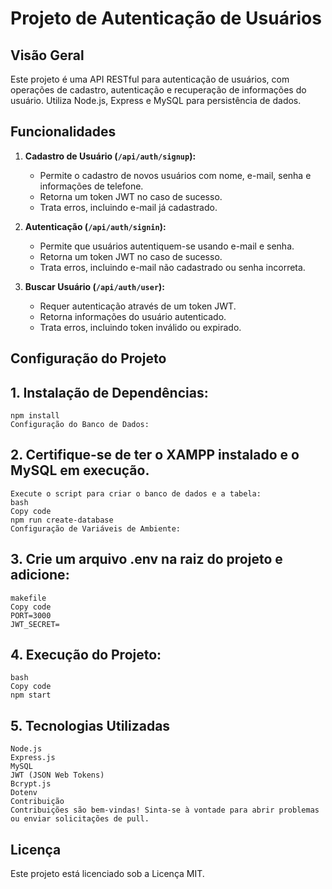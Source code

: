 # Projeto de Autenticação de Usuários

## Visão Geral

Este projeto é uma API RESTful para autenticação de usuários, com operações de cadastro, autenticação e recuperação de informações do usuário. Utiliza Node.js, Express e MySQL para persistência de dados.

## Funcionalidades

1. **Cadastro de Usuário (`/api/auth/signup`):**
   - Permite o cadastro de novos usuários com nome, e-mail, senha e informações de telefone.
   - Retorna um token JWT no caso de sucesso.
   - Trata erros, incluindo e-mail já cadastrado.

2. **Autenticação (`/api/auth/signin`):**
   - Permite que usuários autentiquem-se usando e-mail e senha.
   - Retorna um token JWT no caso de sucesso.
   - Trata erros, incluindo e-mail não cadastrado ou senha incorreta.

3. **Buscar Usuário (`/api/auth/user`):**
   - Requer autenticação através de um token JWT.
   - Retorna informações do usuário autenticado.
   - Trata erros, incluindo token inválido ou expirado.

## Configuração do Projeto

## 1. Instalação de Dependências:
    npm install
    Configuração do Banco de Dados:

## 2. Certifique-se de ter o XAMPP instalado e o MySQL em execução.
    Execute o script para criar o banco de dados e a tabela:
    bash
    Copy code
    npm run create-database
    Configuração de Variáveis de Ambiente:

## 3. Crie um arquivo .env na raiz do projeto e adicione:
    makefile
    Copy code
    PORT=3000
    JWT_SECRET=
## 4. Execução do Projeto:

    bash
    Copy code
    npm start

## 5. Tecnologias Utilizadas

    Node.js
    Express.js
    MySQL
    JWT (JSON Web Tokens)
    Bcrypt.js
    Dotenv
    Contribuição
    Contribuições são bem-vindas! Sinta-se à vontade para abrir problemas ou enviar solicitações de pull.

## Licença

Este projeto está licenciado sob a Licença MIT.
